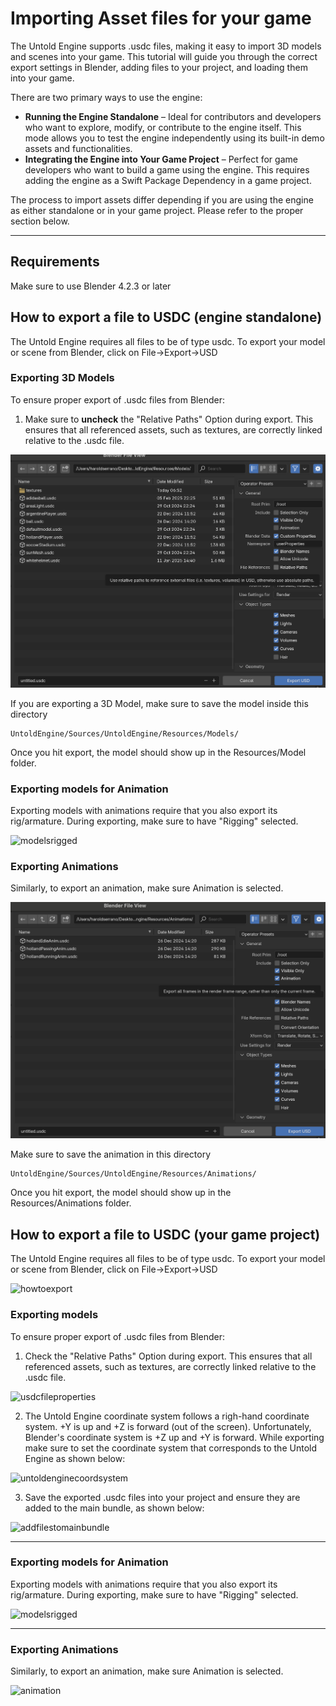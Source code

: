 # Importing Asset files for your game

The Untold Engine supports .usdc files, making it easy to import 3D models and scenes into your game. This tutorial will guide you through the correct export settings in Blender, adding files to your project, and loading them into your game.

There are two primary ways to use the engine:

- **Running the Engine Standalone** – Ideal for contributors and developers who want to explore, modify, or contribute to the engine itself. This mode allows you to test the engine independently using its built-in demo assets and functionalities.
- **Integrating the Engine into Your Game Project** – Perfect for game developers who want to build a game using the engine. This requires adding the engine as a Swift Package Dependency in a game project.


The process to import assets differ depending if you are using the engine as either standalone or in your game project. Please refer to the proper section below.

---

## Requirements

Make sure to use Blender 4.2.3 or later

## How to export a file to USDC (engine standalone)

The Untold Engine requires all files to be of type usdc. To export your model or scene from Blender, click on File->Export->USD

### Exporting 3D Models

To ensure proper export of .usdc files from Blender:

1. Make sure to **uncheck** the "Relative Paths" Option during export. This ensures that all referenced assets, such as textures, are correctly linked relative to the .usdc file.


![howtoexport](../images/howtoexportStandalone.png)


If you are exporting a 3D Model, make sure to save the model inside this directory

```
UntoldEngine/Sources/UntoldEngine/Resources/Models/
```

Once you hit export, the model should show up in the Resources/Model folder.

### Exporting models for Animation

Exporting models with animations require that you also export its rig/armature. During exporting, make sure to have "Rigging" selected.

![modelsrigged](../images/modelsriggedexportblender.png)

### Exporting Animations

Similarly, to export an animation, make sure Animation is selected.

![animation](../images/animationexportblenderStandalone.png)

Make sure to save the animation in this directory

```
UntoldEngine/Sources/UntoldEngine/Resources/Animations/
```

Once you hit export, the model should show up in the Resources/Animations folder.


## How to export a file to USDC (your game project)

The Untold Engine requires all files to be of type usdc. To export your model or scene from Blender, click on File->Export->USD

![howtoexport](../images/howtoexport.png)

### Exporting models 

To ensure proper export of .usdc files from Blender:

1. Check the "Relative Paths" Option during export. This ensures that all referenced assets, such as textures, are correctly linked relative to the .usdc file.

![usdcfileproperties](../images/modelexportblender.png)

2. The Untold Engine coordinate system follows a righ-hand coordinate system. +Y is up and +Z is forward (out of the screen). Unfortunately, Blender's coordinate system is +Z up and +Y is forward. While exporting make sure to set the coordinate system that corresponds to the Untold Engine as shown below:

![untoldenginecoordsystem](../images/untoldcoordsystem.png)

3. Save the exported .usdc files into your project and ensure they are added to the main bundle, as shown below:

![addfilestomainbundle](../images/addfilestomainbundle.png)

---

### Exporting models for Animation

Exporting models with animations require that you also export its rig/armature. During exporting, make sure to have "Rigging" selected.

![modelsrigged](../images/modelsriggedexportblender.png)

---

### Exporting Animations

Similarly, to export an animation, make sure Animation is selected.

![animation](../images/animationexportblender.png)

